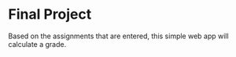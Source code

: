 # Final Project

Based on the assignments that are entered, this simple web app will calculate a grade. 
